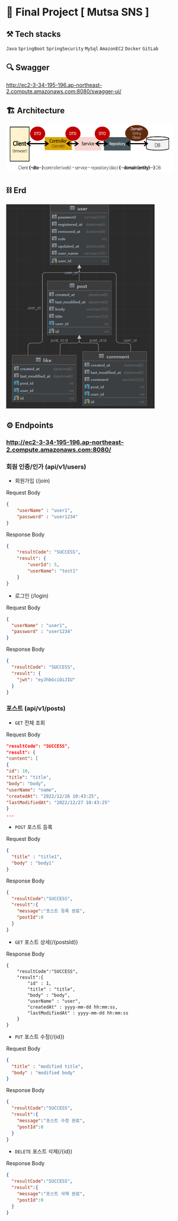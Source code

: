 # 🦁 Final Project [ Mutsa SNS ]

## ⚒️ Tech stacks 
`Java`  `SpringBoot`  `SpringSecurity`  `MySql`  `AmazonEC2`  `Docker`  `GitLab`

## 🔍 Swagger
http://ec2-3-34-195-196.ap-northeast-2.compute.amazonaws.com:8080/swagger-ui/

## 🏗 Architecture
<img src="img/img1.png" width="450" height="130">

## ⛓ Erd
<img src="img/img2.png" width="400" height="550">


## ⚙️ Endpoints 
### http://ec2-3-34-195-196.ap-northeast-2.compute.amazonaws.com:8080/
### 회원 인증/인가 (api/v1/users)
- 회원가입 (/join)

Request Body
```json
{
	"userName" : "user1",
	"password" : "user1234"
}
```
Response Body
```json
{
    "resultCode": "SUCCESS",
    "result": {
        "userId": 5,
        "userName": "test1"
    }
}
```
- 로그인 (/login)

Request Body
```json
{
  "userName" : "user1",
  "password" : "user1234"
}
```
Response Body
```json
{
  "resultCode": "SUCCESS",
  "result": {
    "jwt": "eyJhbGciOiJIU"
  }
}
```

### 포스트 (api/v1/posts)
- `GET` 전체 조회 

Request Body
```json
"resultCode": "SUCCESS",
"result": {
"content": [
{
"id": 10,
"title": "title",
"body": "body",
"userName": "name",
"createdAt": "2022/12/26 10:43:25",
"lastModifiedAt": "2022/12/27 10:43:25"
}
...
```

- `POST` 포스트 등록

Request Body
```json
{
  "title" : "title1",
  "body" : "body1"
}
```
Response Body
```json
{
  "resultCode":"SUCCESS",
  "result":{
    "message":"포스트 등록 완료",
    "postId":0
  }
}
```
- `GET` 포스트 상세(/{postsId})

Response Body
```
{
	"resultCode":"SUCCESS",
	"result":{
		"id" : 1,
		"title" : "title",
		"body" : "body",
		"userName" : "user",
		"createdAt" : yyyy-mm-dd hh:mm:ss,
		"lastModifiedAt" : yyyy-mm-dd hh:mm:ss
	}
}

```
- `PUT` 포스트 수정(/{id})

Request Body
```json
{
  "title" : "modified title",
  "body" : "modified body"
}
```
Response Body
```json
{
  "resultCode":"SUCCESS",
  "result":{
    "message":"포스트 수정 완료",
    "postId":0
  }
}
```
- `DELETE` 포스트 삭제(/{id})

Response Body
```json
{
  "resultCode":"SUCCESS",
  "result":{
    "message":"포스트 삭제 완료",
    "postId":0
  }
}
```








